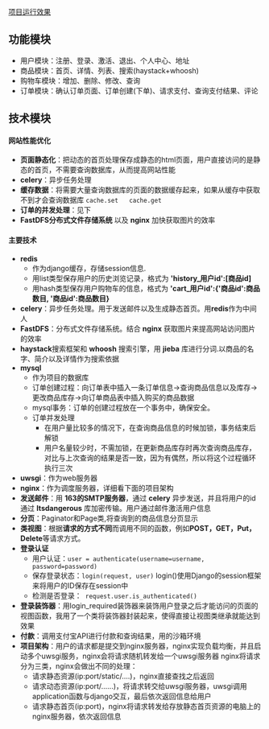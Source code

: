[项目运行效果](https://jet-chenbo.github.io/JQuery/django_pic/index.html)
## 功能模块
- 用户模块：注册、登录、激活、退出、个人中心、地址
-	商品模块：首页、详情、列表、搜索(haystack+whoosh)
-	购物车模块：增加、删除、修改、查询
-	订单模块：确认订单页面、订单创建(下单)、请求支付、查询支付结果、评论

## 技术模块

#### 网站性能优化
- **页面静态化**：把动态的首页处理保存成静态的html页面，用户直接访问的是静态的首页，不需要查询数据库，从而提高网站性能
-  **celery**：异步任务处理
- **缓存数据**：将需要大量查询数据库的页面的数据缓存起来，如果从缓存中获取不到才会查询数据库 `cache.set   cache.get`
- **订单的并发处理**：见下
- **FastDFS分布式文件存储系统** 以及 **nginx** 加快获取图片的效率

#### 主要技术
- **redis**
   - 作为django缓存，存储session信息.
   - 用list类型保存用户的历史浏览记录，格式为 **'history_用户id':[商品id]**
   - 用hash类型保存用户购物车的信息，格式为 **'cart_用户id':{'商品id':商品数目, '商品id':商品数目}**
- **celery**：异步任务处理。用于发送邮件以及生成静态首页。用**redis**作为中间人
- **FastDFS**：分布式文件存储系统。结合 **nginx** 获取图片来提高网站访问图片的效率
- **haystack**搜索框架和 **whoosh** 搜索引擎，用 **jieba** 库进行分词.以商品的名字、简介以及详情作为搜索依据
- **mysql**
   - 作为项目的数据库
   - 订单创建过程：向订单表中插入一条订单信息->查询商品信息以及库存->更改商品库存->向订单商品表中插入购买的商品数据
   - mysql事务：订单的创建过程放在一个事务中，确保安全。
   - 订单并发处理
      - 在用户量比较多的情况下，在查询商品信息的时候加锁，事务结束后解锁
      - 用户名量较少时，不需加锁，在更新商品库存时再次查询商品库存，对比与上次查询的结果是否一致，因为有偶然，所以将这个过程循环执行三次
- **uwsgi**：作为web服务器
- **nginx**：作为调度服务器，详细看下面的项目架构
- **发送邮件**：用 **163的SMTP服务器**，通过 **celery** 异步发送，并且将用户的id通过 **Itsdangerous** 库加密传输。用户通过邮件激活用户信息
- **分页**：Paginator和Page类,将查询到的商品信息分页显示
- **类视图**：根据**请求的方式不同**而调用不同的函数，例如**POST，GET，Put，Delete**等请求方式。
- **登录认证**
   - 用户认证：`user = authenticate(username=username, password=password)`
   - 保存登录状态：`login(request, user)` login()使用Django的session框架来将用户的ID保存在session中
   - 检测是否登录：` request.user.is_authenticated()`
- **登录装饰器**：用login_required装饰器来装饰用户登录之后才能访问的页面的视图函数，我用了一个类将装饰器封装起来，使得直接让视图类继承就能达到效果
- **付款**：调用支付宝API进行付款和查询结果，用的沙箱环境
- **项目架构**：用户的请求都是提交到nginx服务器，nginx实现负载均衡，并且启动多个uwsgi服务，nginx会将请求随机转发给一个uwsgi服务器
nginx将请求分为三类，nginx会做出不同的处理：
   - 请求静态资源(ip:port/static/....)，nginx直接查找之后返回
   - 请求动态资源(ip:port/......)，将请求转交给uwsgi服务器，uwsgi调用application函数与django交互，最后依次返回信息给用户
   - 请求静态首页(ip:port)，nginx将请求转发给存放静态首页资源的电脑上的nginx服务器，依次返回信息
